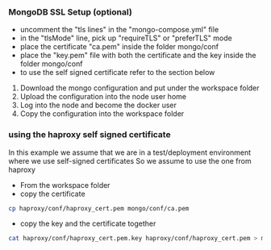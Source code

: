 ### MongoDB SSL Setup (optional)
- uncomment the "tls lines" in the "mongo-compose.yml" file
- in the "tlsMode" line, pick up "requireTLS" or "preferTLS" mode 
- place the certificate "ca.pem" inside the folder mongo/conf
- place the "key.pem" file with both the certificate and the key inside the folder mongo/conf
- to use the self signed certificate refer to the section below

1. Download the mongo configuration and put under the workspace folder
2. Upload the configuration into the node user home
3. Log into the node and become the docker user
4. Copy the configuration into the workspace folder

### using the haproxy self signed certificate
In this example we assume that we are in a test/deployment environment where we use self-signed certificates
So we assume to use the one from haproxy
- From the workspace folder
- copy the certificate
```bash
cp haproxy/conf/haproxy_cert.pem mongo/conf/ca.pem
```
- copy the key and the certificate together
```bash
cat haproxy/conf/haproxy_cert.pem.key haproxy/conf/haproxy_cert.pem > mongo/conf/key.pem
```